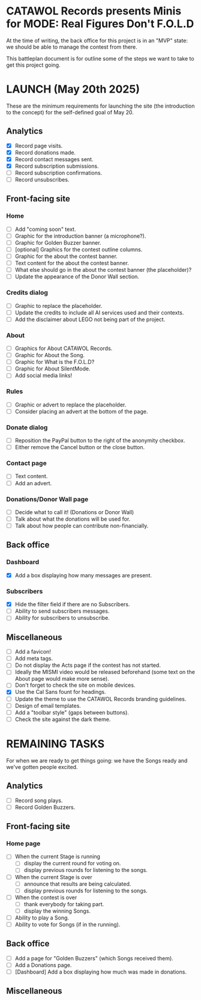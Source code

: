 # CATAWOL Records presents Minis for MODE: Real Figures Don't F.O.L.D

At the time of writing, the back office for this project is in an "MVP" state: we should be able to manage the contest
from there.

This battleplan document is for outline some of the steps we want to take to get this project going.

# LAUNCH (May 20th 2025)

These are the minimum requirements for launching the site (the introduction to the concept)
for the self-defined goal of May 20.

## Analytics

- [x] Record page visits.
- [x] Record donations made.
- [x] Record contact messages sent.
- [x] Record subscription submissions.
- [ ] Record subscription confirmations.
- [ ] Record unsubscribes.

## Front-facing site

### Home

- [ ] Add "coming soon" text.
- [ ] Graphic for the introduction banner (a microphone?).
- [ ] Graphic for Golden Buzzer banner.
- [ ] [optional] Graphics for the contest outline columns.
- [ ] Graphic for the about the contest banner.
- [ ] Text content for the about the contest banner.
- [ ] What else should go in the about the contest banner (the placeholder)?
- [ ] Update the appearance of the Donor Wall section.

### Credits dialog

- [ ] Graphic to replace the placeholder.
- [ ] Update the credits to include all AI services used and their contexts.
- [ ] Add the disclaimer about LEGO not being part of the project.

### About

- [ ] Graphics for About CATAWOL Records.
- [ ] Graphic for About the Song.
- [ ] Graphic for What is the F.O.L.D?
- [ ] Graphic for About SilentMode.
- [ ] Add social media links!

### Rules

- [ ] Graphic or advert to replace the placeholder.
- [ ] Consider placing an advert at the bottom of the page.

### Donate dialog

- [ ] Reposition the PayPal button to the right of the anonymity checkbox.
- [ ] Either remove the Cancel button or the close button.

### Contact page

- [ ] Text content.
- [ ] Add an advert.

### Donations/Donor Wall page

- [ ] Decide what to call it! (Donations or Donor Wall)
- [ ] Talk about what the donations will be used for.
- [ ] Talk about how people can contribute non-financially.

## Back office

### Dashboard

- [x] Add a box displaying how many messages are present.

### Subscribers

- [x] Hide the filter field if there are no Subscribers.
- [ ] Ability to send subscribers messages.
- [ ] Ability for subscribers to unsubscribe.

## Miscellaneous

- [ ] Add a favicon!
- [ ] Add meta tags.
- [ ] Do not display the Acts page if the contest has not started.
- [ ] Ideally the MISMI video would be released beforehand (some text on the About page would make more sense).
- [ ] Don't forget to check the site on mobile devices.
- [x] Use the Cal Sans fount for headings.
- [ ] Update the theme to use the CATAWOL Records branding guidelines.
- [ ] Design of email templates.
- [ ] Add a "toolbar style" (gaps between buttons).
- [ ] Check the site against the dark theme.

# REMAINING TASKS

For when we are ready to get things going: we have the Songs ready and we've gotten people excited.

## Analytics

- [ ] Record song plays.
- [ ] Record Golden Buzzers.

## Front-facing site

### Home page

- [ ] When the current Stage is running
    - [ ] display the current round for voting on.
    - [ ] display previous rounds for listening to the songs.
- [ ] When the current Stage is over
    - [ ] announce that results are being calculated.
    - [ ] display previous rounds for listening to the songs.
- [ ] When the contest is over
    - [ ] thank everybody for taking part.
    - [ ] display the winning Songs.
- [ ] Ability to play a Song.
- [ ] Ability to vote for Songs (if in the running).

## Back office

- [ ] Add a page for "Golden Buzzers" (which Songs received them).
- [ ] Add a Donations page.
- [ ] [Dashboard] Add a box displaying how much was made in donations.

## Miscellaneous
